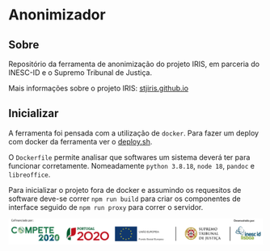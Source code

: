 # Anonimizador

## Sobre

Repositório da ferramenta de anonimização do projeto IRIS, em parceria do INESC-ID e o Supremo Tribunal de Justiça.

Mais informações sobre o projeto IRIS: [stjiris.github.io](https://stjiris.github.io/)

## Inicializar

A ferramenta foi pensada com a utilização de `docker`. Para fazer um deploy com docker da ferramenta ver o [deploy.sh](./deploy.sh).

O `Dockerfile` permite analisar que softwares um sistema deverá ter para funcionar corretamente. Nomeadamente `python 3.8.18`, `node 18`, `pandoc` e `libreoffice`.

Para inicializar o projeto fora de docker e assumindo os requesitos de software deve-se correr `npm run build` para criar os componentes de interface seguido de `npm run proxy` para correr o servidor.

![Banner cofinanciamento, STJ e INESC-ID](stjiris-banner.png)